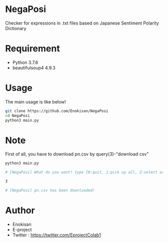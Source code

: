 # NegaPosi
Checker for expressions in .txt files based on Japanese Sentiment Polarity Dictionary

# Requirement
 
* Python 3.7.6
* beautifulsoup4 4.9.3

# Usage
The main usage is like below!
```bash
git clone https://github.com/Enokisan/NegaPosi
cd NegaPosi
python3 main.py
```

# Note
First of all, you have to download pn.csv by query(3)-"download csv"

```bash
python3 main.py

# [NegaPosi] What do you want? type {0:quit, 1:pick up all, 2:select area, 3: download csv}

3

# [NegaPosi] pn.csv has been downloaded!

```

# Author
 
* Enokisan
* E-project
* Twitter : https://twitter.com/EprojectColab1
